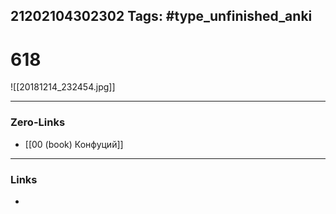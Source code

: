 21202104302302
Tags: #type_unfinished_anki
---
# 618

![[20181214_232454.jpg]]

---
### Zero-Links
- [[00 (book) Конфуций]]
---
### Links
-